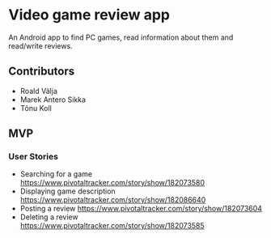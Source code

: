 # Video game review app

An Android app to find PC games, read information about them and read/write reviews.

## Contributors

- Roald Välja
- Marek Antero Sikka
- Tõnu Koll

## MVP

### User Stories

- Searching for a game https://www.pivotaltracker.com/story/show/182073580
- Displaying game description https://www.pivotaltracker.com/story/show/182086640
- Posting a review https://www.pivotaltracker.com/story/show/182073604
- Deleting a review https://www.pivotaltracker.com/story/show/182073585


